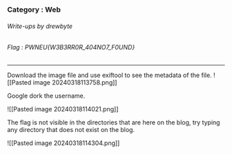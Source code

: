### Category : Web
###### Write-ups by drewbyte
###### Flag : PWNEU{W3B3RR0R_404NO7_F0UND}
---

Download the image file and use exiftool to see the metadata of the file.
![[Pasted image 20240318113758.png]]

Google dork the username.

![[Pasted image 20240318114021.png]]

The flag is not visible in the directories that are here on the blog, try typing any directory that does not exist on the blog.

![[Pasted image 20240318114304.png]]